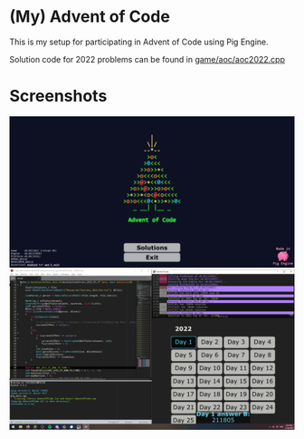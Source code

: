 # (My) Advent of Code
This is my setup for participating in Advent of Code using Pig Engine.

Solution code for 2022 problems can be found in [game/aoc/aoc2022.cpp](https://github.com/PiggybankStudios/AdventOfCode/blob/master/game/aoc/aoc2022.cpp)

# Screenshots
![Screenshot](https://github.com/PiggybankStudios/AdventOfCode/blob/master/release/main_screenshot.png?raw=true)
![Screenshot](https://github.com/PiggybankStudios/AdventOfCode/blob/master/release/example_screenshot.png?raw=true)